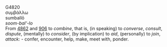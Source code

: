 <body>
  <p>G4820<br>  συμβάλλω  <br> sumballō  <br><i>soom-bal‘-lo </i><br>From <a href="g4862.htm">4862</a> and <a href="g0906.htm">906</a>  to <i>combine</i>, that is, (in speaking) to <i>converse</i>, <i>consult</i>, <i>dispute</i>, (mentally) to <i>consider</i>, (by implication) to <i>aid</i>, (personally) to <i>join</i>, <i>attack:</i> - confer, encounter, help, make, meet with, ponder.<br></p>
 </body>